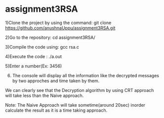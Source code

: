 # assignment3RSA
1)Clone the project by using the command: git clone https://github.com/anushnaUppu/assignment3RSA.git

2)Go to the repository: cd assignment3RSA/

3)Compile the code using: gcc rsa.c

4)Execute the code : ./a.out

5)Enter a number(Ex: 3456)

6) The console will display all the information like the decrypted messages by two approches and time taken by them.

We can clearly see that the Decryption algorithm by using CRT approach will take less than the Naive approach.

Note: The Naive Approach will take sometime(around 20sec) inorder calculate the result as it is a time taking approach.
